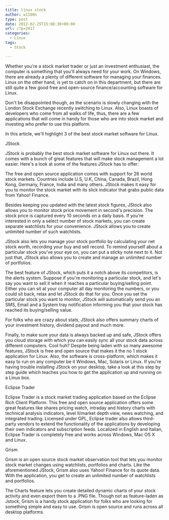 ```yaml
---
title: linux stock
author: w1100n
type: post
date: 2012-02-25T15:08:30+00:00
url: /?p=2417
categories:
  - Linux
tags:
  - Stock

---
```

Whether you're a stock market trader or just an investment enthusiast, the computer is something that you'll always need for your work. On Windows, there are already a plenty of different software for managing your finances. Linux on the other hand, is yet to catch on in this department, but there are still quite a few good free and open-source finance/accounting software for Linux.
  
Don't be disappointed though, as the scenario is slowly changing with the London Stock Exchange recently switching to Linux. Also, Linux boasts of developers who come from all walks of life, thus, there are a few applications that will come in handy for those who are into stock market and investing who prefer to use this platform.
  
In this article, we'll highlight 3 of the best stock market software for Linux.
  
JStock
  
JStock is probably the best stock market software for Linux out there. It comes with a bunch of great features that will make stock management a lot easier. Here's a look at some of the features JStock has to offer:
  
The free and open source application comes with support for 26 world stock markets. Countries include U.S, U.K, China, Canada, Brazil, Hong Kong, Germany, France, India and many others. JStock makes it easy for you to monitor the stock market with its slick indicator that grabs public data from Yahoo! Finance.
  
Besides keeping you updated with the latest stock figures, JStock also allows you to monitor stock price movement in second's precision. The stock price is captured every 10 seconds on a daily basis. If you're interested in only a select number of stock markets, you can create separate watchlists for your convenience. JStock allows you to create unlimited number of such watchlists.
  
JStock also lets you manage your stock portfolio by calculating your net stock worth, recording your buy and sell record. To remind yourself about a particular stock you've your eye on, you can put a sticky note next to it. Not just that, JStock also allows you to create and manage an unlimited number of portfolios.
  
The best feature of JStock, which puts it a notch above its competitors, is the alerts system. Suppose if you're monitoring a particular stock, and let's say you want to sell it when it reaches a particular buying/selling point. Either you can sit at your computer all day monitoring the numbers, or you could sit back, relax and let JStock do that for you. Once you set the particular stock you want to monitor, JStock will automatically send you an SMS, Email and a System tray notification informing you that your stock has reached its buying/selling value.
  
For folks who are crazy about stats, JStock also offers summary charts of your investment history, dividend payout and much more.

Finally, to make sure your data is always backed up and safe, JStock offers you cloud storage with which you can easily sync all your stock data across different computers. Cool huh? Despite being laden with so many awesome features, JStock is free and open source that makes it the no 1 stock application for Linux. Also, the software is cross-platform, which makes it easy to run on any computer be it Windows, Mac, Solaris or Linux. If you're having trouble installing JStock on your desktop, take a look at this step by step guide which teaches you how to get the application up and running on a Linux box.
  
Eclipse Trader
  
Eclipse Trader is a stock market trading application based on the Eclipse Rich Client Platform. This free and open source application offers some great features like shares pricing watch, intraday and history charts with technical analysis indicators, level II/market depth view, news watching, and integrated trading. Licensed under GPL, Eclipse trader also allows third-party vendors to extend the functionality of the applications by developing their own indicators and subscription feeds. Localized in English and Italian, Eclipse Trader is completely free and works across Windows, Mac OS X and Linux.

Grism
  
Grism is an open source stock market observation tool that lets you monitor stock market changes using watchlists, portfolios and charts. Like the aforementioned JStock, Grism also uses Yahoo! Finance for its quote data. With the application, you get to create an unlimited number of watchlists and portfolios.

The Charts feature lets you create detailed dynamic charts of your stock activity and even export them to a .PNG file. Though not as feature-laden as Jstock, Grism is a handy stock application for folks who are looking for something simple and easy to use. Grism is open source and runs across all desktop platforms.